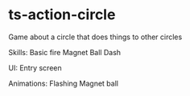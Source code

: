 # ts-action-circle

Game about a circle that does things to other circles

Skills:
Basic fire
Magnet Ball
Dash

UI:
Entry screen

Animations:
Flashing Magnet ball
